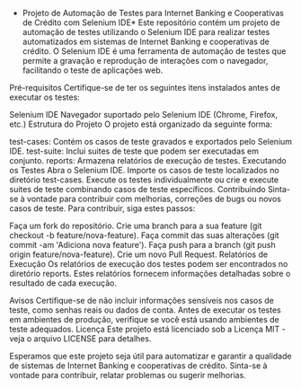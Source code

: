 * Projeto de Automação de Testes para Internet Banking e Cooperativas de Crédito com Selenium IDE*
Este repositório contém um projeto de automação de testes utilizando o Selenium IDE para realizar testes automatizados em sistemas de Internet Banking e cooperativas de crédito. O Selenium IDE é uma ferramenta de automação de testes que permite a gravação e reprodução de interações com o navegador, facilitando o teste de aplicações web.

Pré-requisitos
Certifique-se de ter os seguintes itens instalados antes de executar os testes:

Selenium IDE
Navegador suportado pelo Selenium IDE (Chrome, Firefox, etc.)
Estrutura do Projeto
O projeto está organizado da seguinte forma:

test-cases: Contém os casos de teste gravados e exportados pelo Selenium IDE.
test-suite: Inclui suites de teste que podem ser executadas em conjunto.
reports: Armazena relatórios de execução de testes.
Executando os Testes
Abra o Selenium IDE.
Importe os casos de teste localizados no diretório test-cases.
Execute os testes individualmente ou crie e execute suites de teste combinando casos de teste específicos.
Contribuindo
Sinta-se à vontade para contribuir com melhorias, correções de bugs ou novos casos de teste. Para contribuir, siga estes passos:

Faça um fork do repositório.
Crie uma branch para a sua feature (git checkout -b feature/nova-feature).
Faça commit das suas alterações (git commit -am 'Adiciona nova feature').
Faça push para a branch (git push origin feature/nova-feature).
Crie um novo Pull Request.
Relatórios de Execução
Os relatórios de execução dos testes podem ser encontrados no diretório reports. Estes relatórios fornecem informações detalhadas sobre o resultado de cada execução.

Avisos
Certifique-se de não incluir informações sensíveis nos casos de teste, como senhas reais ou dados de conta.
Antes de executar os testes em ambientes de produção, verifique se você está usando ambientes de teste adequados.
Licença
Este projeto está licenciado sob a Licença MIT - veja o arquivo LICENSE para detalhes.

Esperamos que este projeto seja útil para automatizar e garantir a qualidade de sistemas de Internet Banking e cooperativas de crédito. Sinta-se à vontade para contribuir, relatar problemas ou sugerir melhorias.






